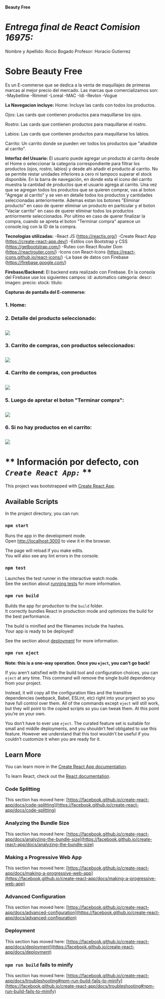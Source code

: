 **Beauty Free** 
# *Entrega final de React Comision 16975:*
Nombre y Apellido: Rocio Bogado
Profesor: Horacio Gutierrez

# Sobre Beauty Free
Es un E-commerse que se dedica a la venta de maquillajes de primeras marcas al mejor precio del mercado.
Las marcas que comercializamos son:
-Maybelline
-Rimmel
-Loreal
-MAC
-Idi
-Revlon
-Vogue


**La Navegacion incluye:**
Home:
Incluye las cards con todos los productos.

Ojos:
Las cards que contienen productos para maquillarse los ojos.

Rostro:
Las cards que contienen productos para maquillarse el rostro.

Labios:
Las cards que contienen productos para maquillarse los labios.

Carrito: 
Un carrito donde se pueden ver todos los productos que "añadiste al carrito".

**Interfaz del Usuario:**
El usuario puede agregar un producto al carrito desde el Home o seleccionar la categoria correspondiente para filtrar los productos (ojos, rostro, labios) y desde ahi añadir el producto al carrito. No se permite restar unidades inferiores a cero ni tampoco superar el stock disponible.
En la barra de navegación, en donde esta el icono del carrito muestra la cantidad de productos que el usuario agrega al carrito.
Una vez que se agregan todos los productos que se quieren comprar, vas al boton "Agregar al carrito" y se ven en detalle todos los productos y cantidades seleccionadas anteriormente. Ademas estan los botones "Eliminar producto" en caso de querer eliminar un producto en particular y el boton "Vaciar carrito" en caso de querer eliminar todos los productos antriormente seleccionados.
Por ultimo en caso de querer finalizar la compra, cuando se apreta el boton "Terminar compra" aparece un console.log con la ID de la compra.


**Tecnologias utilizadas:**
-React JS (https://reactjs.org/)
-Create React App (https://create-react-app.dev/)
-Estilos con Bootstrap y CSS (https://getbootstrap.com/)
-Ruteo con React Router Dom (https://reactrouter.com/)
-Icons con React-Icons (https://react-icons.github.io/react-icons/)
-La base de datos con Firebase (https://firebase.google.com/)

**Firebase/Backend:**
El backend esta realizado con Firebase.
En la consola del Firebase use los siguientes campos:
id: automatico
categoria:
descr:
imagen:
precio:
stock:
titulo:


**Capturas de pantalla del E-commerse:**
### 1. Home:

### 2. Detalle del producto seleccionado:
## ![](public/images/flujo-compra/detalle-producto.png)

### 3. Carrito de compras, con productos seleccionados:
## ![](public/images/flujo-compra/carrito-compra.png)

### 4. Carrito de compras, con productos
## ![](public/images/flujo-compra/carrito-compra-final.png)

### 5. Luego de apretar el boton "Terminar compra":
## ![](public/images/flujo-compra/carrito-compra-final-mensaje.png)

### 6. Si no hay productos en el carrito:
## ![](public/images/flujo-compra/carrito-vacio.png)


# ** Información por defecto, con *`Create React App:`* **

This project was bootstrapped with [Create React App](https://github.com/facebook/create-react-app).

## Available Scripts

In the project directory, you can run:

### `npm start`

Runs the app in the development mode.\
Open [http://localhost:3000](http://localhost:3000) to view it in the browser.

The page will reload if you make edits.\
You will also see any lint errors in the console.

### `npm test`

Launches the test runner in the interactive watch mode.\
See the section about [running tests](https://facebook.github.io/create-react-app/docs/running-tests) for more information.

### `npm run build`

Builds the app for production to the `build` folder.\
It correctly bundles React in production mode and optimizes the build for the best performance.

The build is minified and the filenames include the hashes.\
Your app is ready to be deployed!

See the section about [deployment](https://facebook.github.io/create-react-app/docs/deployment) for more information.

### `npm run eject`

**Note: this is a one-way operation. Once you `eject`, you can’t go back!**

If you aren’t satisfied with the build tool and configuration choices, you can `eject` at any time. This command will remove the single build dependency from your project.

Instead, it will copy all the configuration files and the transitive dependencies (webpack, Babel, ESLint, etc) right into your project so you have full control over them. All of the commands except `eject` will still work, but they will point to the copied scripts so you can tweak them. At this point you’re on your own.

You don’t have to ever use `eject`. The curated feature set is suitable for small and middle deployments, and you shouldn’t feel obligated to use this feature. However we understand that this tool wouldn’t be useful if you couldn’t customize it when you are ready for it.

## Learn More

You can learn more in the [Create React App documentation](https://facebook.github.io/create-react-app/docs/getting-started).

To learn React, check out the [React documentation](https://reactjs.org/).

### Code Splitting

This section has moved here: [https://facebook.github.io/create-react-app/docs/code-splitting](https://facebook.github.io/create-react-app/docs/code-splitting)

### Analyzing the Bundle Size

This section has moved here: [https://facebook.github.io/create-react-app/docs/analyzing-the-bundle-size](https://facebook.github.io/create-react-app/docs/analyzing-the-bundle-size)

### Making a Progressive Web App

This section has moved here: [https://facebook.github.io/create-react-app/docs/making-a-progressive-web-app](https://facebook.github.io/create-react-app/docs/making-a-progressive-web-app)

### Advanced Configuration

This section has moved here: [https://facebook.github.io/create-react-app/docs/advanced-configuration](https://facebook.github.io/create-react-app/docs/advanced-configuration)

### Deployment

This section has moved here: [https://facebook.github.io/create-react-app/docs/deployment](https://facebook.github.io/create-react-app/docs/deployment)

### `npm run build` fails to minify

This section has moved here: [https://facebook.github.io/create-react-app/docs/troubleshooting#npm-run-build-fails-to-minify](https://facebook.github.io/create-react-app/docs/troubleshooting#npm-run-build-fails-to-minify)


